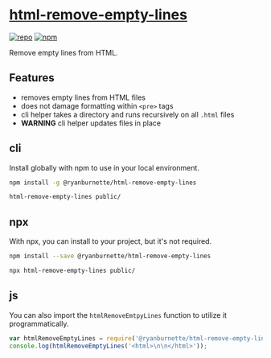 # [html-remove-empty-lines](https://github.com/ryanburnette/html-remove-empty-lines)

[![repo](https://img.shields.io/badge/repository-Github-black.svg?style=flat-square)](https://github.com/ryanburnette/html-remove-empty-lines)
[![npm](https://img.shields.io/badge/package-NPM-green.svg?style=flat-square)](https://www.npmjs.com/package/@ryanburnette/html-remove-empty-lines)

Remove empty lines from HTML.

## Features

- removes empty lines from HTML files
- does not damage formatting within `<pre>` tags
- cli helper takes a directory and runs recursively on all `.html` files
- **WARNING** cli helper updates files in place

## cli

Install globally with npm to use in your local environment.

```bash
npm install -g @ryanburnette/html-remove-empty-lines
```

```bash
html-remove-empty-lines public/
```

## npx

With npx, you can install to your project, but it's not required.

```bash
npm install --save @ryanburnette/html-remove-empty-lines
```

```bash
npx html-remove-empty-lines public/
```

## js

You can also import the `htmlRemoveEmtpyLines` function to utilize it
programmatically.

```js
var htmlRemoveEmptyLines = require('@ryanburnette/html-remove-empty-lines');
console.log(htmlRemoveEmptyLines('<html>\n\n</html>'));
```

